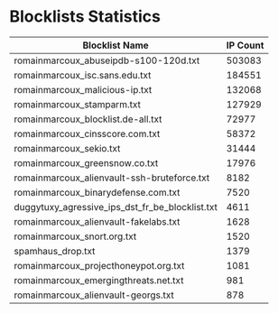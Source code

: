 # Blocklists Statistics
| Blocklist Name | IP Count |
|----|----|
| romainmarcoux_abuseipdb-s100-120d.txt | 503083 |
| romainmarcoux_isc.sans.edu.txt | 184551 |
| romainmarcoux_malicious-ip.txt | 132068 |
| romainmarcoux_stamparm.txt | 127929 |
| romainmarcoux_blocklist.de-all.txt | 72977 |
| romainmarcoux_cinsscore.com.txt | 58372 |
| romainmarcoux_sekio.txt | 31444 |
| romainmarcoux_greensnow.co.txt | 17976 |
| romainmarcoux_alienvault-ssh-bruteforce.txt | 8182 |
| romainmarcoux_binarydefense.com.txt | 7520 |
| duggytuxy_agressive_ips_dst_fr_be_blocklist.txt | 4611 |
| romainmarcoux_alienvault-fakelabs.txt | 1628 |
| romainmarcoux_snort.org.txt | 1520 |
| spamhaus_drop.txt | 1379 |
| romainmarcoux_projecthoneypot.org.txt | 1081 |
| romainmarcoux_emergingthreats.net.txt | 981 |
| romainmarcoux_alienvault-georgs.txt | 878 |
